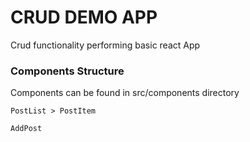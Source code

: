 # CRUD DEMO APP

Crud functionality performing basic react App

### Components Structure

Components can be found in src/components directory
```
PostList > PostItem
```
```
AddPost
```